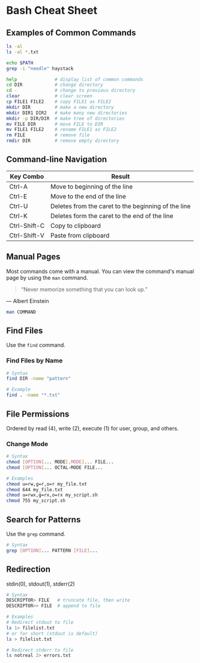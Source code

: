 # Bash Cheat Sheet


## Examples of Common Commands

```bash
ls -al
ls -al *.txt
```

```bash
echo $PATH
grep -i "needle" haystack
```

```bash
help              # display list of common commands
cd DIR            # change directory
cd -              # change to previous directory
clear             # clear screen
cp FILE1 FILE2    # copy FILE1 as FILE2
mkdir DIR         # make a new directory
mkdir DIR1 DIR2   # make many new directories
mkdir -p DIR/DIR  # make tree of directories
mv FILE DIR       # move FILE to DIR
mv FILE1 FILE2    # rename FILE1 as FILE2
rm FILE           # remove file
rmdir DIR         # remove empty directory
```


## Command-line Navigation

Key Combo    | Result
---------    | ------
Ctrl-A       | Move to beginning of the line
Ctrl-E       | Move to the end of the line
Ctrl-U       | Deletes from the caret to the beginning of the line
Ctrl-K       | Deletes form the caret to the end of the line
Ctrl-Shift-C | Copy to clipboard
Ctrl-Shift-V | Paste from clipboard


## Manual Pages

Most commands come with a manual.  You can view the command's manual page by using the `man` command.

> “Never memorize something that you can look up.”

― Albert Einstein

```bash
man COMMAND
```

## Find Files

Use the `find` command.

### Find Files by Name

```bash
# Syntax
find DIR -name "pattern"

# Example
find . -name "*.txt"
```

## File Permissions

Ordered by read (4), write (2), execute (1) for user, group, and others.

### Change Mode

```bash
# Syntax
chmod [OPTION]... MODE[,MODE]... FILE...
chmod [OPTION]... OCTAL-MODE FILE...

# Examples
chmod u=rw,g=r,o=r my_file.txt
chmod 644 my_file.txt
chmod u=rwx,g=rx,o=rx my_script.sh
chmod 755 my_script.sh
```

## Search for Patterns

Use the `grep` command.

```bash
# Syntax
grep [OPTION]... PATTERN [FILE]...
```

## Redirection

stdin(0), stdout(1), stderr(2)

```bash
# Syntax
DESCRIPTOR> FILE   # truncate file, then write
DESCRIPTOR>> FILE  # append to file

# Examples
# Redirect stdout to file
ls 1> filelist.txt
# or for short (stdout is default)
ls > filelist.txt

# Redirect stderr to file
ls notreal 2> errors.txt
```
